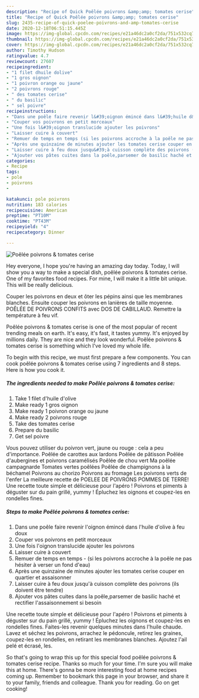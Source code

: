 ```yaml
---
description: "Recipe of Quick Poêlée poivrons &amp;amp; tomates cerise"
title: "Recipe of Quick Poêlée poivrons &amp;amp; tomates cerise"
slug: 2435-recipe-of-quick-poelee-poivrons-and-amp-tomates-cerise
date: 2020-12-18T06:51:15.445Z
image: https://img-global.cpcdn.com/recipes/e21a46dc2a0cf2da/751x532cq70/poelee-poivrons-tomates-cerise-photo-principale-de-la-recette.jpg
thumbnail: https://img-global.cpcdn.com/recipes/e21a46dc2a0cf2da/751x532cq70/poelee-poivrons-tomates-cerise-photo-principale-de-la-recette.jpg
cover: https://img-global.cpcdn.com/recipes/e21a46dc2a0cf2da/751x532cq70/poelee-poivrons-tomates-cerise-photo-principale-de-la-recette.jpg
author: Timothy Hudson
ratingvalue: 4.7
reviewcount: 27607
recipeingredient:
- "1 filet dhuile dolive"
- "1 gros oignon"
- "1 poivron orange ou jaune"
- "2 poivrons rouge"
- " des tomates cerise"
- " du basilic"
- " sel poivre"
recipeinstructions:
- "Dans une poêle faire revenir l&#39;oignon émincé dans l&#39;huile d&#39;olive à feu doux"
- "Couper vos poivrons en petit morceaux"
- "Une fois l&#39;oignon translucide ajouter les poivrons"
- "Laisser cuire à couvert"
- "Remuer de temps en temps (si les poivrons accroche à la poêle ne pas hésiter à verser un fond d&#39;eau)"
- "Après une quinzaine de minutes ajouter les tomates cerise couper en quartier et assaisonner"
- "Laisser cuire à feu doux jusqu&#39;à cuisson complète des poivrons (ils doivent être tendre)"
- "Ajouter vos pâtes cuites dans la poêle,parsemer de basilic haché et rectifier l&#39;assaisonnement si besoin"
categories:
- Recipe
tags:
- pole
- poivrons
- 

katakunci: pole poivrons  
nutrition: 183 calories
recipecuisine: American
preptime: "PT10M"
cooktime: "PT43M"
recipeyield: "4"
recipecategory: Dinner

---
```



![Poêlée poivrons &amp; tomates cerise](https://img-global.cpcdn.com/recipes/e21a46dc2a0cf2da/751x532cq70/poelee-poivrons-tomates-cerise-photo-principale-de-la-recette.jpg)

Hey everyone, I hope you're having an amazing day today. Today, I will show you a way to make a special dish, poêlée poivrons &amp; tomates cerise. One of my favorites food recipes. For mine, I will make it a little bit unique. This will be really delicious.

Couper les poivrons en deux et ôter les pépins ainsi que les membranes blanches. Ensuite couper les poivrons en lanières de taille moyenne. POÊLÉE DE POIVRONS CONFITS avec DOS DE CABILLAUD. Remettre la température à feu vif.

Poêlée poivrons &amp; tomates cerise is one of the most popular of recent trending meals on earth. It's easy, it's fast, it tastes yummy. It's enjoyed by millions daily. They are nice and they look wonderful. Poêlée poivrons &amp; tomates cerise is something which I've loved my whole life.


To begin with this recipe, we must first prepare a few components. You can cook poêlée poivrons &amp; tomates cerise using 7 ingredients and 8 steps. Here is how you cook it.

<!--inarticleads1-->

##### The ingredients needed to make Poêlée poivrons &amp; tomates cerise:

1. Take 1 filet d&#39;huile d&#39;olive
1. Make ready 1 gros oignon
1. Make ready 1 poivron orange ou jaune
1. Make ready 2 poivrons rouge
1. Take  des tomates cerise
1. Prepare  du basilic
1. Get  sel poivre


Vous pouvez utiliser du poivron vert, jaune ou rouge : cela a peu d&#39;importance. Poêlée de carottes aux lardons Poêlée de pâtisson Poêlée d&#39;aubergines et poivrons caramélisés Poêlée de chou vert Ma poêlée campagnarde Tomates vertes poêlées Poêlée de champignons à la béchamel Poivrons au chorizo Poivrons au fromage Les poivrons verts de l&#39;enfer La meilleure recette de POELEE DE POIVRONS POMMES DE TERRE! Une recette toute simple et délicieuse pour l&#39;apéro ! Poivrons et piments à déguster sur du pain grillé, yummy ! Épluchez les oignons et coupez-les en rondelles fines. 

<!--inarticleads2-->

##### Steps to make Poêlée poivrons &amp; tomates cerise:

1. Dans une poêle faire revenir l&#39;oignon émincé dans l&#39;huile d&#39;olive à feu doux
1. Couper vos poivrons en petit morceaux
1. Une fois l&#39;oignon translucide ajouter les poivrons
1. Laisser cuire à couvert
1. Remuer de temps en temps - (si les poivrons accroche à la poêle ne pas hésiter à verser un fond d&#39;eau)
1. Après une quinzaine de minutes ajouter les tomates cerise couper en quartier et assaisonner
1. Laisser cuire à feu doux jusqu&#39;à cuisson complète des poivrons (ils doivent être tendre)
1. Ajouter vos pâtes cuites dans la poêle,parsemer de basilic haché et rectifier l&#39;assaisonnement si besoin


Une recette toute simple et délicieuse pour l&#39;apéro ! Poivrons et piments à déguster sur du pain grillé, yummy ! Épluchez les oignons et coupez-les en rondelles fines. Faites-les revenir quelques minutes dans l&#39;huile chaude. Lavez et séchez les poivrons, arrachez le pédoncule, retirez les graines, coupez-les en rondelles, en retirant les membranes blanches. Ajoutez l&#39;ail pelé et écrasé, les. 

So that's going to wrap this up for this special food poêlée poivrons &amp; tomates cerise recipe. Thanks so much for your time. I'm sure you will make this at home. There's gonna be more interesting food at home recipes coming up. Remember to bookmark this page in your browser, and share it to your family, friends and colleague. Thank you for reading. Go on get cooking!
